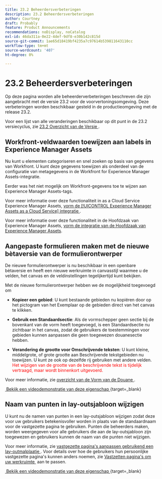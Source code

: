 ```yaml
---
title: 23.2 Beheerdersverbeteringen
description: 23.2 Beheerdersverbeteringen
author: Courtney
draft: Probably
feature: Product Announcements
recommendations: noDisplay, noCatalog
exl-id: 46da311a-0e22-4def-9df8-e30b142c815d
source-git-commit: 1ae65d18419bf4235a7c97614b539811643110cc
workflow-type: tm+mt
source-wordcount: '407'
ht-degree: 0%

---
```


# 23.2 Beheerdersverbeteringen

Op deze pagina worden alle beheerderverbeteringen beschreven die zijn aangebracht met de versie 23.2 voor de voorvertoningsomgeving. Deze verbeteringen worden beschikbaar gesteld in de productieomgeving met de release 23.2.

Voor een lijst van alle veranderingen beschikbaar op dit punt in de 23.2 versiecyclus, zie [&#x200B; 23.2 Overzicht van de Versie &#x200B;](/help/quicksilver/product-announcements/product-releases/23.2-release-activity/23-2-release-overview.md).

## Workfront-veldwaarden toewijzen aan labels in Experience Manager Assets

Nu kunt u elementen categoriseren en snel zoeken op basis van gegevens van Workfront.  U kunt deze gegevens toewijzen als onderdeel van de configuratie van metagegevens in de Workfront for Experience Manager Assets-integratie.

Eerder was het niet mogelijk om Workfront-gegevens toe te wijzen aan Experience Manager Assets-tags.

Voor meer informatie over deze functionaliteit in as a Cloud Service Experience Manager Assets, [&#x200B; vorm de [!UICONTROL Experience Manager Assets as a Cloud Service] integratie &#x200B;](/help/quicksilver/administration-and-setup/configure-integrations/configure-aacs-integration.md).

Voor meer informatie over deze functionaliteit in de Hoofdzaak van Experience Manager Assets, [&#x200B; vorm de integratie van de Hoofdzaak van Experience Manager Assets &#x200B;](/help/quicksilver/documents/adobe-workfront-for-experience-manager-assets-essentials/setup-asset-essentials.md).

## Aangepaste formulieren maken met de nieuwe bètaversie van de formulierontwerper

De nieuwe formulierontwerper is nu beschikbaar in een openbare bètaversie en heeft een nieuwe werkruimte in canvasstijl waarmee u de velden, het canvas en de veldinstellingen tegelijkertijd kunt bekijken.

Met de nieuwe formulierontwerper hebben we de mogelijkheid toegevoegd om

* **Kopieer een gebied**: U kunt bestaande gebieden nu kopiëren door op het pictogram van het Exemplaar op de gebieden direct van het canvas te klikken.

* **Gebruik een Standaardsectie**: Als de vormschepper geen sectie bij de bovenkant van de vorm heeft toegevoegd, is een Standaardsectie nu zichtbaar in het canvas, zodat de gebruikers de toestemmingen voor gebieden kunnen aanpassen die geen toegewezen douanesectie hebben.

* **Verandering de grootte voor Omschrijvende teksten**: U kunt kleine, middelgrote, of grote grootte aan Beschrijvende tekstgebieden nu toewijzen. U kunt ze ook op dezelfde rij gebruiken met andere velden. <span style="color: #ff0000;"> Het wijzigen van de grootte van de beschrijvende tekst is tijdelijk vertraagd, maar wordt binnenkort uitgevoerd. </span></li>

Voor meer informatie, zie [&#x200B; overzicht van de Vorm van de Douane &#x200B;](/help/quicksilver/administration-and-setup/customize-workfront/create-manage-custom-forms/custom-forms-overview.md).

[&#x200B; Bekijk een videodemonstratie van deze eigenschap &#x200B;](https://video.tv.adobe.com/v/3416586/){target=_blank}

## Naam van punten in lay-outsjabloon wijzigen

U kunt nu de namen van punten in een lay-outsjabloon wijzigen zodat deze voor uw gebruikers betekenisvoller worden in plaats van de standaardnaam voor de vastgezette pagina te gebruiken. Punten die beheerders maken, worden weergegeven voor alle gebruikers die aan de lay-outsjabloon zijn toegewezen en gebruikers kunnen de naam van die punten niet wijzigen.

Voor meer informatie, zie [&#x200B; vastgezette pagina&#39;s aanpassen gebruikend een lay-outmalplaatje &#x200B;](/help/quicksilver/administration-and-setup/customize-workfront/use-layout-templates/customize-pinned-pages.md). Voor details over hoe de gebruikers hun persoonlijke vastgezette pagina&#39;s kunnen anders noemen, zie [&#x200B; Vastzetten pagina&#39;s om uw werkruimte &#x200B;](/help/quicksilver/workfront-basics/the-new-workfront-experience/pin-pages.md) aan te passen.

[&#x200B; Bekijk een videodemonstratie van deze eigenschap &#x200B;](https://video.tv.adobe.com/v/3414364/){target=_blank}
